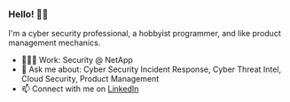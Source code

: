 ### Hello! 👋🏻

I'm a cyber security professional, a hobbyist programmer, and like product management mechanics.

- 🧑🏻‍💻 Work: Security @ NetApp
- 💬 Ask me about: Cyber Security Incident Response, Cyber Threat Intel, Cloud Security, Product Management
- 📫 Connect with me on [LinkedIn](https://www.linkedin.com/in/nishant23/)

<!--
**nishants23/nishants23** is a ✨ _special_ ✨ repository because its `README.md` (this file) appears on your GitHub profile.

Here are some ideas to get you started:

- 🔭 I’m currently working on ...
- 🌱 I’m currently learning ...
- 👯 I’m looking to collaborate on ...
- 🤔 I’m looking for help with ...
- 💬 Ask me about ...
- 📫 How to reach me: ...

-->
